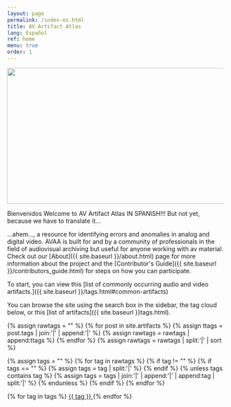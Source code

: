 ```yaml
---
layout: page
permalink: /index-es.html
title: AV Artifact Atlas
lang: Español
ref: home
menu: true
order: 1
---
```

<img src="{{ site.baseurl }}/images/home_TBCProcessingError_NYU_Flat.jpg" height="315" width="520"><br>

Bienvenidos
Welcome to AV Artifact Atlas IN SPANISH!!! But not yet, because we have to translate it...

...ahem..., a resource for identifying errors and anomalies in analog and digital video. AVAA is built for and by a community of professionals in the field of audiovisual archiving but useful for anyone working with av material. Check out our [About]({{ site.baseurl }}/about.html) page for more information about the project and the [Contributor's Guide]({{ site.baseurl }}/contributors_guide.html) for steps on how you can participate.

To start, you can view this [list of commonly occurring audio and video artifacts.]({{ site.baseurl }}/tags.html#common-artifacts)

You can browse the site using the search box in the sidebar, the tag cloud below, or this [list of artifacts]({{ site.baseurl }}tags.html).

{% assign rawtags = "" %}
{% for post in site.artifacts %}
  {% assign ttags = post.tags | join:'|' | append:'|' %}
  {% assign rawtags = rawtags | append:ttags %}
{% endfor %}
{% assign rawtags = rawtags | split:'|' | sort %}

{% assign tags = "" %}
{% for tag in rawtags %}
  {% if tag != "" %}
    {% if tags == "" %}
      {% assign tags = tag | split:'|' %}
    {% endif %}
    {% unless tags contains tag %}
      {% assign tags = tags | join:'|' | append:'|' | append:tag | split:'|' %}
    {% endunless %}
  {% endif %}
{% endfor %}

<div>
{% for tag in tags %}
<a class="artifact-tag" href="tags.html#{{ tag | slugify }}"> {{ tag }} </a>
{% endfor %}
</div>
